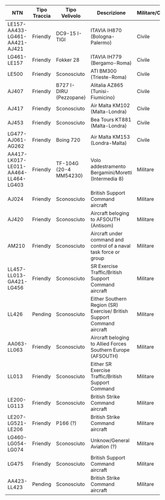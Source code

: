 | NTN                                 | Tipo Traccia | Tipo Velivolo           | Descrizione                                                  | Militare/Civile | SIF3      | Radar NADGE/ATCAS                                      |
| ----------------------------------- | ------------ | ----------------------- | ------------------------------------------------------------ | --------------- | --------- | ------------------------------------------------------ |
| LE157-AA433-LG461-AA421-AJ421       | Friendly     | DC9-15 I-TIGI           | ITAVIA IH870 (Bologna-Palermo)                               | Civile          | 1136      | Potenza Picena/Poggio Ballone/Licola/Marsala/Fiumicino |
| LG461-LE157                         | Friendly     | Fokker 28               | ITAVIA IH779 (Bergamo-Roma)                                  | Civile          | 1133      | Poggio Ballone                                         |
| LE500                               | Friendly     | Sconosciuto             | ATI BM300 (Trieste-Roma)                                     | Civile          | 1132/1234 | Poggio Ballone/Potenza Picena                          |
| AJ407                               | Friendly     | B727 I-DIRU (Pezzopane) | Alitalia AZ865 (Tunisi-Fiumicino)                            | Civile          | 0225      | Marsala/Licola                                         |
| AJ417                               | Friendly     | Sconosciuto             | Air Malta KM102 (Malta-Londra)                               | Civile          | 2000      | Marsala                                                |
| AJ453                               | Friendly     | Sconosciuto             | Bea Tours KT881 (Malta-Londra)                               | Civile          | 0226      | Marsala                                                |
| LG477-AJ061-AG262                   | Friendly     | Boing 720 | Air Malta KM153 (Londra-Malta)                               | Civile          | 1235      | Marsala/Fiumicino/Licola (AG266)                      |
| AA417-LK017-LE011-AA464-LL464-LG403 | Friendly     | TF-104G (20-4 MM54230) | Volo addestramento Bergamini/Moretti (Intermedia 8)          | Militare        |           | Poggio Ballone/Potenza Picena                       |
| AJ024                               | Friendly     | Sconosciuto             | British Support Command aircraft                             | Militare        |           | Poggio Ballone/Marsala                                 |
| AJ420                               | Friendly     | Sconosciuto             | Aircraft beloging to AFSOUTH (Antisom)                        | Militare        |           | Marsala                                                |
| AM210                               | Friendly     | Sconosciuto             | Aircraft under command and control of a naval task force or group | Militare        |           | Marsala                                                |
| LL457-LL013-GA421-LG456             | Friendly     | Sconosciuto             | SR Exercise Traffic/British Support Command aircraft         | Militare        |           | Poggio Ballone                                         |
| LL426                               | Pending      | Sconosciuto             | Either Southern Region (SR) Exercise/ British Support Command aircraft | Militare        |           | Poggio Ballone                                         |
| AA063-LL063                         | Friendly     | Sconosciuto             | Aircraft beloging to Allied Forces Southern Europe (AFSOUTH) | Militare        |           | Poggio Ballone                                         |
| LL013                               | Friendly     | Sconosciuto             | Either SR Exercise Traffic/British Support Command           | Militare        |           | Poggio Ballone                                         |
| LE200-LG113                         | Friendly     | Sconosciuto             | British Strike Command aircraft                              | Militare        |           | Poggio Ballone                                         |
| LE207-LG521-LE206                   | Friendly     | P166 (?)                | British Strike Command aircraft                              | Militare        |           | Poggio Ballone                                         |
| LG460-LG054-LG074                   | Friendly     | Sconosciuto             | Unknow/General Aviation (?)                                  | Militare        |           | Poggio Ballone                                         |
| LG475                               | Friendly     | Sconosciuto             | British Support Command aircraft                             | Militare        |           | Mortara/Poggio Ballone                                 |
| AA423-LL423                         | Pending      | Sconosciuto             | British Strike Command aircraft                              | Militare        |           | Poggio Ballone                                         |

